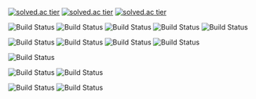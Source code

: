 [![solved.ac tier](http://mazassumnida.wtf/api/generate_badge?boj={userid})](https://solved.ac/imjae)
[![solved.ac tier](http://mazassumnida.wtf/api/v2/generate_badge?boj={userid})](https://solved.ac/imjae)
[![solved.ac tier](http://mazassumnida.wtf/api/mini/generate_badge?boj={userid})](https://solved.ac/imjae)

![Build Status](https://img.shields.io/badge/HTML5-E34F26?style=flat-square&logo=HTML5&labelColor=442211)
![Build Status](https://img.shields.io/badge/JavaScript-F7DF1E?style=flat-square&logo=JavaScript&labelColor=442211)
![Build Status](https://img.shields.io/badge/TypeScript-3178C6?style=flat-square&logo=TypeScript&labelColor=442211)
![Build Status](https://img.shields.io/badge/Java-007396?style=flat-square&logo=Java&labelColor=442211)
![Build Status](https://img.shields.io/badge/React-61DAFB?style=flat-square&logo=React&labelColor=442211)

![Build Status](https://img.shields.io/badge/Firebase-FFCA28?style=flat-square&logo=Firebase&labelColor=442211)
![Build Status](https://img.shields.io/badge/GraphQL-E10098?style=flat-square&logo=GraphQL&labelColor=442211)
![Build Status](https://img.shields.io/badge/Python-3776AB?style=flat-square&logo=Python&labelColor=442211)
![Build Status](https://img.shields.io/badge/Apollo-311C87?style=flat-square&logo=Apollo-GraphQL&labelColor=442211)

![Build Status](https://img.shields.io/badge/Visual_Studio_Code-007ACC?style=flat-square&logo=Visual-Studio-Code&labelColor=442211)

![Build Status](https://img.shields.io/badge/Git-F05032?style=flat-square&logo=Git&labelColor=442211)
![Build Status](https://img.shields.io/badge/GitHub-181717?style=flat-square&logo=GitHub&labelColor=442211)

![Build Status](https://img.shields.io/badge/Windows-0078D6?style=flat-square&logo=Windows&labelColor=442211)
![Build Status](https://img.shields.io/badge/Linux-FCC624?style=flat-square&logo=Linux&labelColor=442211)
